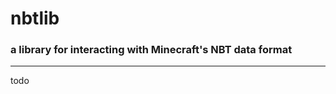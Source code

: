 # nbtlib
### a library for interacting with Minecraft's NBT data format
--------------------------------------------------------------

todo

